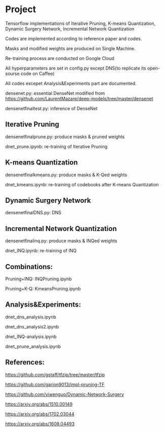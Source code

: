 # Project

Tensorflow implementations of Iterative Pruning, K-means Quantization, Dynamic Surgery Network, Incremental Network Quantization

Codes are implemented according to reference paper and codes.

Masks and modified weights are produced on Single Machine.

Re-training process are conducted on Google Cloud

All hyperparameters are set in config.py except DNS(to replicate its open-sourse code on Caffee)

All codes excepet Analysis&Experiments part are documented.

densenet.py: essential DenseNet modified from https://github.com/LaurentMazare/deep-models/tree/master/densenet

densenetfinaltest.py: inference of DenseNet

## Iterative Pruning

densenetfinalprune.py: produce masks & pruned weights

dnet_prune.ipynb: re-training of Iterative Pruning

## K-means Quantization

densenetfinalkmeans.py: produce masks & K-Qed weights

dnet_kmeans.ipynb: re-training of codebooks after K-means Quantization

## Dynamic Surgery Network

densenetfinalDNS.py: DNS

## Incremental Network Quantization

densenetfinalinq.py: produce masks & INQed weights

dnet_INQ.ipynb: re-training of INQ

## Combinations:

Pruning+INQ: INQPruning.ipynb

Pruning+K-Q: KmeansPruning.ipynb

## Analysis&Experiments:

dnet_dns_analysis.ipynb

dnet_dns_analysis2.ipynb

dnet_INQ-analysis.ipynb

dnet_prune_analysis.ipynb


## References:

https://github.com/gstaff/tfzip/tree/master/tfzip

https://github.com/garion9013/impl-pruning-TF

https://github.com/yiwenguo/Dynamic-Network-Surgery

https://arxiv.org/abs/1510.00149

https://arxiv.org/abs/1702.03044

https://arxiv.org/abs/1608.04493
